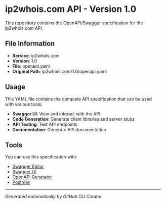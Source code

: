 # ip2whois.com API - Version 1.0

This repository contains the OpenAPI/Swagger specification for the ip2whois.com API.

## File Information

- **Service**: ip2whois.com
- **Version**: 1.0
- **File**: openapi.yaml
- **Original Path**: ip2whois.com/1.0/openapi.yaml

## Usage

This YAML file contains the complete API specification that can be used with various tools:

- **Swagger UI**: View and interact with the API
- **Code Generation**: Generate client libraries and server stubs
- **API Testing**: Test API endpoints
- **Documentation**: Generate API documentation

## Tools

You can use this specification with:

- [Swagger Editor](https://editor.swagger.io/)
- [Swagger UI](https://swagger.io/tools/swagger-ui/)
- [OpenAPI Generator](https://openapi-generator.tech/)
- [Postman](https://www.postman.com/)

---

*Generated automatically by GitHub CLI Creator*
